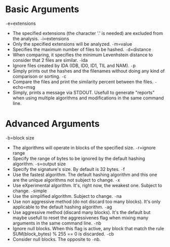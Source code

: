 # Basic Arguments #

`-`e=extensions
  * The specified extensions (the character '.' is needed) are excluded from the analysis.
`-`i=extensions
  * Only the specified extensions will be analyzed.
`-`m=value
  * Specifies the maximum number of files to be hashed.
`-`d=distance
  * When comparing, it specifies the minimum Levenhstein distance to consider that 2 files are similar.
`-`ida
  * Ignore files created by IDA (IDB, ID0, ID1, TIL and NAM).
`-`p
  * Simply prints out the hashes and the filenames without doing any kind of comparison or sorting.
`-`c
  * Compare the files and print the similarity percent between the files.
`-`echo=msg
  * Simply, prints a message via STDOUT. Usefull to generate "reports" when using multiple algorithms and modifications in the same command line.

# Advanced Arguments #

`-`b=block size
  * The algorithms will operate in blocks of the specified size.
`-`r=ignore range
  * Specify the range of bytes to be ignored by the default hashing algorithm.
`-`s=output size
  * Specify the signature's size. By default is 32 bytes.
`-`f
  * Use the fastest algorithm. The default hashing algorithm and this one are the unique algorithms not subject to change.
`-`x
  * Use eXperimental algorithm. It's, right now, the weakest one. Subject to change.
`-`simple
  * Use the simplified algorithm. Subject to change.
`-`na
  * Use non aggressive method (do not discard too many blocks). It's only applicable to the default hashing algorithm.
`-`ag
  * Use aggressive method (discard many blocks). It's the default but maybe usefull to reset the aggressivenes flag when mixing many arguments in the same command line.
`-`nb
  * Ignore null blocks. When this flag is active, any block that match the rule SUM(block\_bytes) % 255 == 0 is discarded.
`-`cb
  * Consider null blocks. The opposite to `-`nb.
